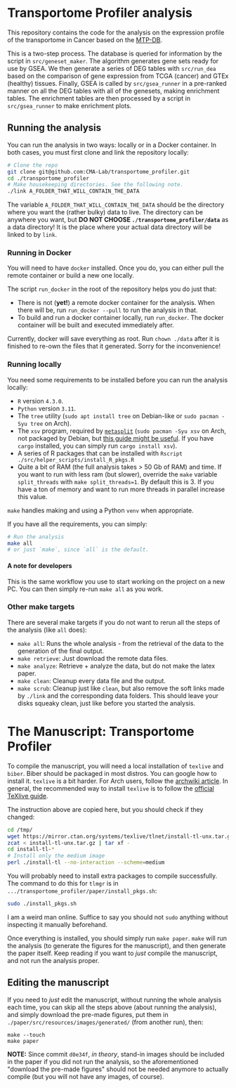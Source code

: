 # Transportome Profiler analysis

This repository contains the code for the analysis on the expression profile of
the transportome in Cancer based on the [MTP-DB](https://github.com/CMA-Lab/MTP-DB).

This is a two-step process. The database is queried for information by the
script in `src/geneset_maker`. The algorithm generates gene sets ready for use
by GSEA. We then generate a series of DEG tables with `src/run_dea` based on the
comparison of gene expression from TCGA (cancer) and GTEx (healthy) tissues.
Finally, GSEA is called by `src/gsea_runner` in a pre-ranked manner on all the
DEG tables with all of the genesets, making enrichment tables.
The enrichment tables are then processed by a script in `src/gsea_runner` to
make enrichment plots.

## Running the analysis
You can run the analysis in two ways: locally or in a Docker container.
In both cases, you must first clone and link the repository locally:
```bash
# Clone the repo
git clone git@github.com:CMA-Lab/transportome_profiler.git
cd ./transportome_profiler
# Make housekeeping directories. See the following note.
./link A_FOLDER_THAT_WILL_CONTAIN_THE_DATA
```
The variable `A_FOLDER_THAT_WILL_CONTAIN_THE_DATA` should be the directory where
you want the (rather bulky) data to live.
The directory can be anywhere you want, but
**DO NOT CHOOSE `./transportome_profiler/data`** as a data directory!
It is the place where your actual data directory will be linked to by `link`.

### Running in Docker
You will need to have `docker` installed. Once you do, you can either pull the
remote container or build a new one locally.

The script `run_docker` in the root of the repository helps you do just that:
- There is not (**yet!**) a remote docker container for the analysis. When there will be, run `run_docker --pull` to run the analysis in that.
- To build and run a docker container locally, run `run_docker`. The docker container will be built and executed immediately after.

Currently, docker will save everything as root. Run `chown ./data` after it is finished to re-own the files that it generated. Sorry for the inconvenience!

### Running locally
You need some requirements to be installed before you can run the analysis locally:
- `R` version `4.3.0`.
- `Python` version `3.11`.
- The `tree` utility (`sudo apt install tree` on Debian-like or `sudo pacman -Syu tree` on Arch).
- The `xsv` program, required by [`metasplit`](https://github.com/MrHedmad/metasplit) (`sudo pacman -Syu xsv` on Arch, not packaged by Debian, but [this guide might be useful](https://lindevs.com/install-xsv-on-ubuntu). If you have `cargo` installed, you can simply run `cargo install xsv`).
- A series of R packages that can be installed with `Rscript ./src/helper_scripts/install_R_pkgs.R`
- Quite a bit of RAM (the full analysis takes > 50 Gb of RAM) and time. If you want to run with less ram (but slower), override the `make` variable `split_threads` with `make split_threads=1`. By default this is 3. If you have a ton of memory and want to run more threads in parallel increase this value. 

`make` handles making and using a Python `venv` when appropriate.

If you have all the requirements, you can simply:
```bash
# Run the analysis
make all
# or just `make`, since `all` is the default.
```

#### A note for developers
This is the same workflow you use to start working on the project on a new PC. You can then simply re-run `make all` as you work.

### Other make targets
There are several make targets if you do not want to rerun all the steps of the analysis (like `all` does):
- `make all`: Runs the whole analysis - from the retrieval of the data to the generation of the final output.
- `make retrieve`: Just download the remote data files.
- `make analyze`: Retrieve + analyze the data, but do not make the latex paper.
- `make clean`: Cleanup every data file and the output.
- `make scrub`: Cleanup just like `clean`, but also remove the soft links made by `./link` and the corresponding data folders. This should leave your disks squeaky clean, just like before you started the analysis.

# The Manuscript: Transportome Profiler
To compile the manuscript, you will need a local installation of `texlive` and `biber`.
Biber should be packaged in most distros. You can google how to install it.
`texlive` is a bit harder.
For Arch users, follow the [archwiki article](https://wiki.archlinux.org/title/TeX_Live).
In general, the recommended way to install `texlive` is to follow the [official TeXlive guide](https://tug.org/texlive/quickinstall.html).

The instruction above are copied here, but you should check if they changed:
```bash
cd /tmp/
wget https://mirror.ctan.org/systems/texlive/tlnet/install-tl-unx.tar.gz
zcat < install-tl-unx.tar.gz | tar xf -
cd install-tl-*
# Install only the medium image
perl ./install-tl --no-interaction --scheme=medium
```

You will probably need to install extra packages to compile successfully.
The command to do this for `tlmgr` is in `.../transportome_profiler/paper/install_pkgs.sh`:
```bash
sudo ./install_pkgs.sh
```
I am a weird man online. Suffice to say you should not `sudo` anything without inspecting it manually beforehand.

Once everything is installed, you should simply run `make paper`. `make` will run the analysis (to generate the figures for the manuscript), and then generate the paper itself. Keep reading if you want to *just* compile the manuscript, and not run the analysis proper.

## Editing the manuscript
If you need to *just* edit the manuscript, without running the whole analysis each time, you can skip all the steps above (about running the analysis), and simply download the pre-made figures, put them in `./paper/src/resources/images/generated/` (from another run), then:
```
make --touch
make paper
```

**NOTE:** Since commit `d0e34f`, *in theory*, stand-in images should be included
in the paper if you did not run the analysis, so the aforementioned "download 
the pre-made figures" should not be needed anymore to actually compile (but you will not have any images, of course).
